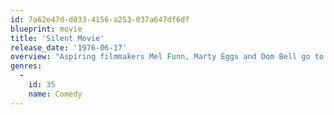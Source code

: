 ```yaml
---
id: 7a62e47d-d033-4156-a253-037a647df6df
blueprint: movie
title: 'Silent Movie'
release_date: '1976-06-17'
overview: "Aspiring filmmakers Mel Funn, Marty Eggs and Dom Bell go to a financially troubled studio with an idea for a silent movie. In an effort to make the movie more marketable, they attempt to recruit a number of big name stars to appear, while the studio's creditors attempt to thwart them. The film contains only one word of dialogue, spoken by an unlikely source."
genres:
  -
    id: 35
    name: Comedy
---
```

